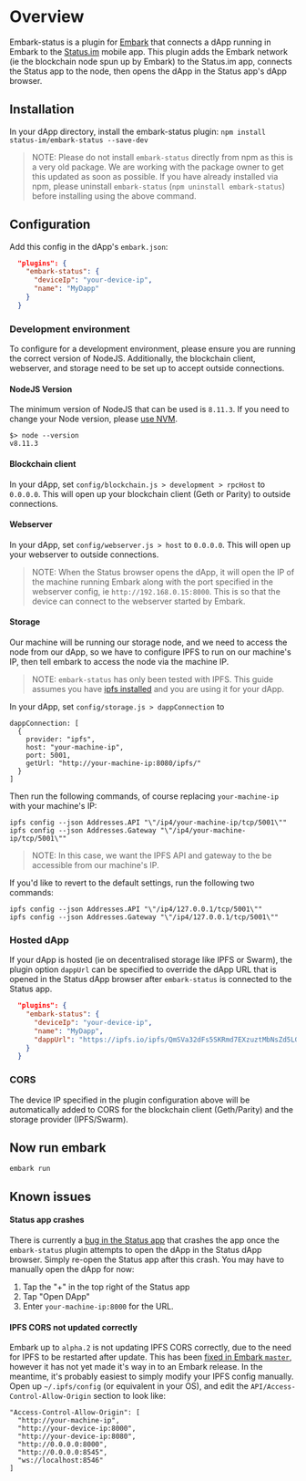 # Overview
Embark-status is a plugin for [Embark](https://github.com/embark-framework/embark) that connects a dApp running in Embark to the [Status.im](https://github.com/status-im/status-react) mobile app. This plugin adds the Embark network (ie the blockchain node spun up by Embark) to the Status.im app, connects the Status app to the node, then opens the dApp in the Status app's dApp browser.

## Installation
In your dApp directory, install the embark-status plugin:
```npm install status-im/embark-status --save-dev```
> NOTE: Please do not install `embark-status` directly from npm as this is a very old package. We are working with the package owner to get this updated as soon as possible. If you have already installed via npm, please uninstall `embark-status` (`npm uninstall embark-status`) before installing using the above command. 

## Configuration
Add this config in the dApp's `embark.json`:

```Json
  "plugins": {
    "embark-status": {
      "deviceIp": "your-device-ip",
      "name": "MyDapp"
    }
  }
```
### Development environment
To configure for a development environment, please ensure you are running the correct version of NodeJS. Additionally, the blockchain client, webserver, and storage need to be set up to accept outside connections.
#### NodeJS Version
The minimum version of NodeJS that can be used is `8.11.3`. If you need to change your Node version, please [use NVM](https://github.com/creationix/nvm).
```
$> node --version
v8.11.3
```
#### Blockchain client
In your dApp, set `config/blockchain.js > development > rpcHost` to `0.0.0.0`. This will open up your blockchain client (Geth or Parity) to outside connections.
#### Webserver
In your dApp, set `config/webserver.js > host` to `0.0.0.0`. This will open up your webserver to outside connections.
> NOTE: When the Status browser opens the dApp, it will open the IP of the machine running Embark along with the port specified in the webserver config, ie `http://192.168.0.15:8000`. This is so that the device can connect to the webserver started by Embark.
#### Storage
Our machine will be running our storage node, and we need to access the node from our dApp, so we have to configure IPFS to run on our machine's IP, then tell embark to access the node via the machine IP.
> NOTE: `embark-status` has only been tested with IPFS. This guide assumes you have [ipfs installed](https://docs.ipfs.io/introduction/install/) and you are using it for your dApp.

In your dApp, set `config/storage.js > dappConnection` to
```
dappConnection: [
  {
    provider: "ipfs",
    host: "your-machine-ip",
    port: 5001,
    getUrl: "http://your-machine-ip:8080/ipfs/"
  }
]
```
Then run the following commands, of course replacing `your-machine-ip` with your machine's IP:
```
ipfs config --json Addresses.API "\"/ip4/your-machine-ip/tcp/5001\""
ipfs config --json Addresses.Gateway "\"/ip4/your-machine-ip/tcp/5001\""
```
> NOTE: In this case, we want the IPFS API and gateway to the be accessible from our machine's IP.

If you'd like to revert to the default settings, run the following two commands:
```
ipfs config --json Addresses.API "\"/ip4/127.0.0.1/tcp/5001\""
ipfs config --json Addresses.Gateway "\"/ip4/127.0.0.1/tcp/5001\""
```

### Hosted dApp
If your dApp is hosted (ie on decentralised storage like IPFS or Swarm), the plugin option `dappUrl` can be specified to override the dApp URL that is opened in the Status dApp browser after `embark-status` is connected to the Status app.
```Json
  "plugins": {
    "embark-status": {
      "deviceIp": "your-device-ip",
      "name": "MyDapp",
      "dappUrl": "https://ipfs.io/ipfs/QmSVa32dFs5SKRmd7EXzuztMbNsZd5LGpCoU1keSrxo9BK"
    }
  }
```

### CORS
The device IP specified in the plugin configuration above will be automatically added to CORS for the blockchain client (Geth/Parity) and the storage provider (IPFS/Swarm). 

## Now run embark
```
embark run
```

## Known issues
#### Status app crashes
There is currently a [bug in the Status app](https://github.com/status-im/status-react/issues/6872) that crashes the app once the `embark-status` plugin attempts to open the dApp in the Status dApp browser. Simply re-open the Status app after this crash. You may have to manually open the dApp for now:
1. Tap the "+" in the top right of the Status app
2. Tap "Open DApp"
3. Enter `your-machine-ip:8000` for the URL.

#### IPFS CORS not updated correctly
Embark up to `alpha.2` is not updating IPFS CORS correctly, due to the need for IPFS to be restarted after update. This has been [fixed in Embark `master`](https://github.com/embark-framework/embark/pull/1139), however it has not yet made it's way in to an Embark release. In the meantime, it's probably easiest to simply modify your IPFS config manually. Open up `~/.ipfs/config` (or equivalent in your OS), and edit the `API/Access-Control-Allow-Origin` section to look like:
```
"Access-Control-Allow-Origin": [
  "http://your-machine-ip",
  "http://your-device-ip:8000",
  "http://your-device-ip:8080",
  "http://0.0.0.0:8000",
  "http://0.0.0.0:8545",
  "ws://localhost:8546"
]
```

